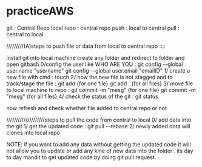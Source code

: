 # practiceAWS
git : Central Repo
local repo : central repo
push : local to central
pull : central to local 

/////////(A)steps to push file or data from local to central repo ::::


install git into local machine 
create any folder and redirect to folder and open gitbash
0/config the user like WHO ARE YOU : git config --global user.name "username"
                                   git config --global user.email "emailID"
1/ create a new file with cmd : touch <filename>
2/ now the new file is not stagged and to track/stage the file : git add <filename> {for one file}
                                                                 git add .          {for all files}
3/ move file to local machine to repo : git commit -m "mesg" <filename> {for one file}
                                        git commit -m "mesg"            {for all files}
4/ check the status of the git : git status

now refresh and check whether file added to central repo or not 



////////////////////steps to pull the code from central to local 
0/ add data into the git 
1/ get the updated code : git pull --rebase
2/ newly added data will clones into local repo 

NOTE: if you want to add any data without getting the updated code it will not allow you to update or add any kine of new data into the folder . 
its day to day mandit to get updated code by doing git pull request.







